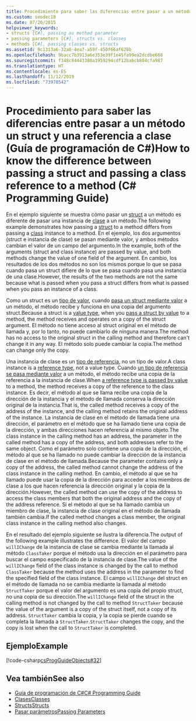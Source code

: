 ```yaml
---
title: Procedimiento para saber las diferencias entre pasar a un método un struct y una referencia a clase - Guía de programación de C#
ms.custom: seodec18
ms.date: 07/20/2015
helpviewer_keywords:
- structs [C#], passing as method parameter
- passing parameters [C#], structs vs. classes
- methods [C#], passing classes vs. structs
ms.assetid: 9c1313a6-32a8-4ea7-a59f-450f66af628b
ms.openlocfilehash: 9bacc7b3913a6e353e39f1e45fa99ea2dcdbe668
ms.sourcegitcommit: f348c84443380a1959294cdf12babcb804cfa987
ms.translationtype: HT
ms.contentlocale: es-ES
ms.lasthandoff: 11/12/2019
ms.locfileid: "73970542"
---
```

# <a name="how-to-know-the-difference-between-passing-a-struct-and-passing-a-class-reference-to-a-method-c-programming-guide"></a><span data-ttu-id="f1643-102">Procedimiento para saber las diferencias entre pasar a un método un struct y una referencia a clase (Guía de programación de C#)</span><span class="sxs-lookup"><span data-stu-id="f1643-102">How to know the difference between passing a struct and passing a class reference to a method (C# Programming Guide)</span></span>
<span data-ttu-id="f1643-103">En el ejemplo siguiente se muestra cómo pasar un [struct](../../language-reference/keywords/struct.md) a un método es diferente de pasar una instancia de [clase](../../language-reference/keywords/class.md) a un método.</span><span class="sxs-lookup"><span data-stu-id="f1643-103">The following example demonstrates how passing a [struct](../../language-reference/keywords/struct.md) to a method differs from passing a [class](../../language-reference/keywords/class.md) instance to a method.</span></span> <span data-ttu-id="f1643-104">En el ejemplo, los dos argumentos (struct e instancia de clase) se pasan mediante valor, y ambos métodos cambian el valor de un campo del argumento.</span><span class="sxs-lookup"><span data-stu-id="f1643-104">In the example, both of the arguments (struct and class instance) are passed by value, and both methods change the value of one field of the argument.</span></span> <span data-ttu-id="f1643-105">En cambio, los resultados de los dos métodos no son los mismos porque lo que se pasa cuando pasa un struct difiere de lo que se pasa cuando pasa una instancia de una clase.</span><span class="sxs-lookup"><span data-stu-id="f1643-105">However, the results of the two methods are not the same because what is passed when you pass a struct differs from what is passed when you pass an instance of a class.</span></span>  
  
 <span data-ttu-id="f1643-106">Como un struct es un [tipo de valor](../../language-reference/keywords/value-types.md), cuando [pasa un struct mediante valor](./passing-value-type-parameters.md) a un método, el método recibe y funciona en una copia del argumento struct.</span><span class="sxs-lookup"><span data-stu-id="f1643-106">Because a struct is a [value type](../../language-reference/keywords/value-types.md), when you [pass a struct by value](./passing-value-type-parameters.md) to a method, the method receives and operates on a copy of the struct argument.</span></span> <span data-ttu-id="f1643-107">El método no tiene acceso al struct original en el método de llamada y, por lo tanto, no puede cambiarlo de ninguna manera.</span><span class="sxs-lookup"><span data-stu-id="f1643-107">The method has no access to the original struct in the calling method and therefore can't change it in any way.</span></span> <span data-ttu-id="f1643-108">El método solo puede cambiar la copia.</span><span class="sxs-lookup"><span data-stu-id="f1643-108">The method can change only the copy.</span></span>  
  
 <span data-ttu-id="f1643-109">Una instancia de clase es un [tipo de referencia](../../language-reference/keywords/reference-types.md), no un tipo de valor.</span><span class="sxs-lookup"><span data-stu-id="f1643-109">A class instance is a [reference type](../../language-reference/keywords/reference-types.md), not a value type.</span></span> <span data-ttu-id="f1643-110">Cuando [un tipo de referencia se pasa mediante valor](./passing-reference-type-parameters.md) a un método, el método recibe una copia de la referencia a la instancia de clase.</span><span class="sxs-lookup"><span data-stu-id="f1643-110">When [a reference type is passed by value](./passing-reference-type-parameters.md) to a method, the method receives a copy of the reference to the class instance.</span></span> <span data-ttu-id="f1643-111">Es decir, el método al que se llama recibe una copia de la dirección de la instancia y el método de llamada conserva la dirección original de la instancia.</span><span class="sxs-lookup"><span data-stu-id="f1643-111">That is, the called method receives a copy of the address of the instance, and the calling method retains the original address of the instance.</span></span> <span data-ttu-id="f1643-112">La instancia de clase en el método de llamada tiene una dirección, el parámetro en el método que se ha llamado tiene una copia de la dirección, y ambas direcciones hacen referencia al mismo objeto.</span><span class="sxs-lookup"><span data-stu-id="f1643-112">The class instance in the calling method has an address, the parameter in the called method has a copy of the address, and both addresses refer to the same object.</span></span> <span data-ttu-id="f1643-113">Como el parámetro solo contiene una copia de la dirección, el método al que se ha llamado no puede cambiar la dirección de la instancia de clase en el método de llamada.</span><span class="sxs-lookup"><span data-stu-id="f1643-113">Because the parameter contains only a copy of the address, the called method cannot change the address of the class instance in the calling method.</span></span> <span data-ttu-id="f1643-114">En cambio, el método al que se ha llamado puede usar la copia de la dirección para acceder a los miembros de clase a los que hacen referencia la dirección original y la copia de la dirección.</span><span class="sxs-lookup"><span data-stu-id="f1643-114">However, the called method can use the copy of the address to access the class members that both the original address and the copy of the address reference.</span></span> <span data-ttu-id="f1643-115">Si el método al que se ha llamado cambia un miembro de clase, la instancia de clase original en el método de llamada también cambia.</span><span class="sxs-lookup"><span data-stu-id="f1643-115">If the called method changes a class member, the original class instance in the calling method also changes.</span></span>  
  
 <span data-ttu-id="f1643-116">En el resultado del ejemplo siguiente se ilustra la diferencia.</span><span class="sxs-lookup"><span data-stu-id="f1643-116">The output of the following example illustrates the difference.</span></span> <span data-ttu-id="f1643-117">El valor del campo `willIChange` de la instancia de clase se cambia mediante la llamada al método `ClassTaker` porque el método usa la dirección en el parámetro para buscar el campo especificado de la instancia de clase.</span><span class="sxs-lookup"><span data-stu-id="f1643-117">The value of the `willIChange` field of the class instance is changed by the call to method `ClassTaker` because the method uses the address in the parameter to find the specified field of the class instance.</span></span> <span data-ttu-id="f1643-118">El campo `willIChange` del struct en el método de llamada no se cambia mediante la llamada al método `StructTaker` porque el valor del argumento es una copia del propio struct, no una copia de su dirección.</span><span class="sxs-lookup"><span data-stu-id="f1643-118">The `willIChange` field of the struct in the calling method is not changed by the call to method `StructTaker` because the value of the argument is a copy of the struct itself, not a copy of its address.</span></span> <span data-ttu-id="f1643-119">`StructTaker` cambia la copia, y la copia se pierde cuando se completa la llamada a `StructTaker`.</span><span class="sxs-lookup"><span data-stu-id="f1643-119">`StructTaker` changes the copy, and the copy is lost when the call to `StructTaker` is completed.</span></span>  
  
## <a name="example"></a><span data-ttu-id="f1643-120">Ejemplo</span><span class="sxs-lookup"><span data-stu-id="f1643-120">Example</span></span>  
 [!code-csharp[csProgGuideObjects#32](~/samples/snippets/csharp/VS_Snippets_VBCSharp/csProgGuideObjects/CS/Objects.cs#32)]  
  
## <a name="see-also"></a><span data-ttu-id="f1643-121">Vea también</span><span class="sxs-lookup"><span data-stu-id="f1643-121">See also</span></span>

- [<span data-ttu-id="f1643-122">Guía de programación de C#</span><span class="sxs-lookup"><span data-stu-id="f1643-122">C# Programming Guide</span></span>](../index.md)
- [<span data-ttu-id="f1643-123">Clases</span><span class="sxs-lookup"><span data-stu-id="f1643-123">Classes</span></span>](./classes.md)
- [<span data-ttu-id="f1643-124">Structs</span><span class="sxs-lookup"><span data-stu-id="f1643-124">Structs</span></span>](./structs.md)
- [<span data-ttu-id="f1643-125">Pasar parámetros</span><span class="sxs-lookup"><span data-stu-id="f1643-125">Passing Parameters</span></span>](./passing-parameters.md)
